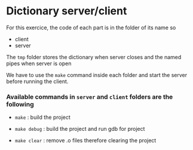 # Dictionary server/client

For this exercice, the code of each part is in the folder of its name so
* client
* server

The ```tmp``` folder stores the dictionary when server closes and the named pipes when server is open

We have to use the ```make``` command inside each folder and start the server before running the client.

### Available commands in ```server``` and ```client``` folders are the following
* ```make``` : build the project

* ```make debug```  : build the project and run gdb for project

* ```make clear```  :  remove .o files therefore clearing the project
